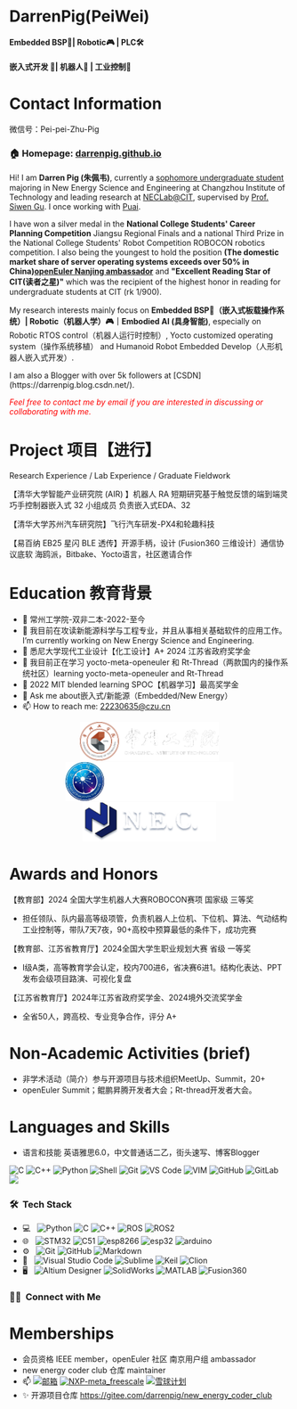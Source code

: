 # DarrenPig(PeiWei)

#### Embedded BSP🐖| Robotic🎮 | PLC🛠
#### 嵌入式开发 🦾| 机器人🌃 | 工业控制👾

# Contact Information

微信号：Pei-pei-Zhu-Pig

<h3>🏠 <b>Homepage</b>: <a href="https://darrenpig.github.io" target="_blank">darrenpig.github.io</a></h3>
<p>Hi! I am <strong>Darren Pig (朱佩韦)</strong>, currently a <u>sophomore undergraduate student</u> majoring in  New Energy Science and Engineering at Changzhou Institute of Technology and leading research at <a href="https://gitee.com/darrenpig/new_energy_coder_club" target="_blank">NECLab@CIT</a>, supervised by <a href="https://gdxy.czu.cn/2025/0317/c9891a156178/page.htm">Prof. Siwen Gu</a>. I once working with <a href="https://gitee.com/pai_666">Puai</a>.</p>
<div style="magin-top: -10px"></div><p>I have won a silver medal in the <strong>National College Students' Career Planning Competition</strong> Jiangsu Regional Finals and a national Third Prize in the National College Students' Robot Competition ROBOCON robotics competition. I also being the youngest to hold the position <strong>(The domestic market share of server operating systems exceeds over 50% in China)<a href="https://www.openeuler.org/zh/community/user-group/detail/?name=%E5%8D%97%E4%BA%AC">openEuler Nanjing ambassador</a></strong> and <strong>"Excellent Reading Star of CIT(读者之星)"</strong> which was the recipient of the highest honor in reading for undergraduate students at CIT (rk 1/900).</p>
<div style="magin-top: -10px"></div><p>My research interests mainly focus on <b>Embedded BSP🐖（嵌入式板载操作系统）| Robotic（机器人学）🎮｜Embodied AI (具身智能)</b>, especially on Robotic RTOS control（机器人运行时控制）, Yocto customized operating system（操作系统移植） and Humanoid Robot Embedded Develop（人形机器人嵌入式开发）.</p>
<div style="magin-top: -10px"></div><p>I am also a Blogger with over 5k followers at [CSDN](https://darrenpig.blog.csdn.net/).</p>
<p><i style="color: red; display: inline;">Feel free to contact me by email if you are interested in discussing or collaborating with me.</i></p>
</p>


# Project 项目【进行】

Research Experience / Lab Experience / Graduate Fieldwork

【清华大学智能产业研究院 (AIR) 】机器人 RA 短期研究基于触觉反馈的端到端灵巧手控制器嵌入式 32  小组成员 负责嵌入式EDA、32

【清华大学苏州汽车研究院】飞行汽车研发-PX4和轮趣科技

【易百纳 EB25 星闪 BLE 透传】开源手柄，设计 (Fusion360 三维设计〕通信协议底软 海鸥派，Bitbake、Yocto语言，社区邀请合作

# Education 教育背景

- 🔭 常州工学院-双非二本-2022-至今
- 🔭 我目前在攻读新能源科学与工程专业，并且从事相关基础软件的应用工作。 I’m currently working on New Energy Science and Engineering.
- 🌱 悉尼大学现代工业设计【化工设计】A+ 2024 江苏省政府奖学金
- 🌱 我目前正在学习 yocto-meta-openeuler 和 Rt-Thread（两款国内的操作系统社区）learning yocto-meta-openeuler and Rt-Thread 
- 💬 2022 MIT blended learning SPOC【机器学习】最高奖学金
- 💬 Ask me about嵌入式/新能源（Embedded/New Energy）
- 📫 How to reach me: 22230635@czu.cn

<p align="center">
  <a href="https://darrenpig.github.io/" target="_blank">
    <img src="https://github.com/Darrenpig/darrenpig.github.io/blob/main/files/CIT_Logo.png" height="70px" style="margin-bottom:-1px">
  </a>
  <a href="https://darrenpig.github.io/" target="_blank">
    <img src="https://github.com/Darrenpig/darrenpig.github.io/blob/main/files/CIT_PV_Logo.png" height="70px" style="margin-bottom:-1px">
  </a>
  <a href="https://darrenpig.github.io/" target="_blank">
    <img src="https://github.com/Darrenpig/darrenpig.github.io/blob/main/files/NEC_Logo.png" height="70px" style="margin-bottom:-1px">
  </a>
</p>

# Awards and Honors

【教育部】2024 全国大学生机器人大赛ROBOCON赛项 国家级 三等奖 

- 担任领队、队内最高等级项管，负责机器人上位机、下位机、算法、气动结构工业控制等，带队7天7夜，90+高校中预算最低的条件下，成功完赛

【教育部、江苏省教育厅】2024全国大学生职业规划大赛 省级 一等奖

- I级A类，高等教育学会认定，校内700进6，省决赛6进1。结构化表达、PPT发布会级项目路演、可视化复盘

【江苏省教育厅】2024年江苏省政府奖学金、2024境外交流奖学金

- 全省50人，跨高校、专业竞争合作，评分 A+

# Non-Academic Activities (brief)

- 非学术活动（简介）参与开源项目与技术组织MeetUp、Summit，20+
- openEuler Summit；鲲鹏昇腾开发者大会；Rt-thread开发者大会。

# Languages and Skills

- 语言和技能 英语雅思6.0，中文普通话二乙，街头速写、博客Blogger

![C](https://img.shields.io/badge/-00599C?&logo=c&logoColor=white)
![C++](https://img.shields.io/badge/-C++-00599C?&logo=c%2B%2B&logoColor=white)
![Python](https://img.shields.io/badge/-Python-8fcfd1?&logo=Python)
![Shell](https://img.shields.io/badge/-Shell-blasck?&logo=Shell)
![Git](https://img.shields.io/badge/-Git-black?&logo=git)
![VS Code](https://img.shields.io/badge/-VS%20Code-007ACC?&logo=visual-studio-code)
![VIM](https://img.shields.io/badge/-vim-blasck?&logo=vim)
![GitHub](https://img.shields.io/badge/-GitHub-181717?&logo=github)
![GitLab](https://img.shields.io/badge/-GitLab-FCA121?&logo=gitlab)
![](https://img.shields.io/badge/macOS-Monterey-blue)

<h3> 🛠 &nbsp;Tech Stack</h3>

- 💻 &nbsp;
  ![Python](https://img.shields.io/badge/-Python-333333?style=flat&logo=python)
  ![C](https://img.shields.io/badge/-C-333333?style=flat&logo=c&logoColor=007396)
  ![C++](https://img.shields.io/badge/-C++-333333?style=flat&logo=c%2B%2B&logoColor=00599C)
  ![ROS](https://img.shields.io/badge/-ROS-333333?style=flat&logo=ros)
  ![ROS2](https://img.shields.io/badge/-ROS2-333333?style=flat&logo=ros2)
- 🌐 &nbsp;
  ![STM32](https://img.shields.io/badge/-STM32-333333?style=flat&logo=stmicroelectronics)
  ![C51](https://img.shields.io/badge/-C51-333333?style=flat)
  ![esp8266](https://img.shields.io/badge/-esp8266-333333?style=flat&logo=esphome)
  ![esp32](https://img.shields.io/badge/-esp32-333333?style=flat&logo=esphome)
  ![arduino](https://img.shields.io/badge/-arduino-333333?style=flat&logo=arduino)
- ⚙️ &nbsp;
  ![Git](https://img.shields.io/badge/-Git-333333?style=flat&logo=git)
  ![GitHub](https://img.shields.io/badge/-GitHub-333333?style=flat&logo=github)
  ![Markdown](https://img.shields.io/badge/-Markdown-333333?style=flat&logo=markdown)
- 🔧 &nbsp;
  ![Visual Studio Code](https://img.shields.io/badge/-Visual%20Studio%20Code-333333?style=flat&logo=visual-studio-code&logoColor=007ACC)
  ![Sublime](https://img.shields.io/badge/-Sublime-333333?style=flat&logo=sublimetext)
  ![Keil](https://img.shields.io/badge/-Keil-333333?style=flat&logo=arm)
  ![Clion](https://img.shields.io/badge/-Clion-333333?style=flat&logo=clion)
- 🖥 &nbsp;
  ![Altium Designer](https://img.shields.io/badge/-Altium%20Designer-333333?style=flat&logo=altiumdesigner)
  ![SolidWorks](https://img.shields.io/badge/-SolidWorks-333333?style=flat&logo=solidworks)
  ![MATLAB](https://img.shields.io/badge/-MATLAB-333333?style=flat&logo=mathworks)
  ![Fusion360](https://img.shields.io/badge/-Fusion360-333333?style=flat&logo=autodesk)

<h3> 🤝🏻 &nbsp;Connect with Me </h3>

# Memberships

- 会员资格 IEEE member，openEuler 社区 南京用户组 ambassador
- new energy coder club 仓库 maintainer
- 📫 [![邮箱](https://img.shields.io/badge/我的邮箱-22230635@czu.cn-fedcba
)](22230635@czu.cn)
[![NXP-meta_freescale](https://img.shields.io/badge/NEC-maintianer-fedcba
)](https://gitee.com/darrenpig/new_energy_coder_club)
[![雪球计划](https://img.shields.io/badge/%E9%9B%AA%E7%90%83%E8%AE%A1%E5%88%92-issues%2FI90DOU-blue
)](https://gitee.com/openeuler/yocto-meta-openeuler/issues/I90DOU#comment-loadder)
- ✨ 开源项目仓库 https://gitee.com/darrenpig/new_energy_coder_club
<!--
[![NXP-meta_freescale](https://img.shields.io/badge/NXP-meta_freescale-brightgreen
)](https://github.com/Freescale/meta-freescale)
[![NXP-meta_freescale](https://img.shields.io/badge/yocto_meta_SIG-openeuler-violet
)](https://gitee.com/openeuler/yocto-meta-openeuler)
[![NXP meta-imx](https://img.shields.io/badge/NXP-meta_imx-8A2BE2
)](https://github.com/nxp-imx/meta-imx)


<!--
**Darrenpig/Darrenpig** is a ✨ _special_ ✨ repository because its `README.md` (this file) appears on your GitHub profile.

Here are some ideas to get you started:

- 🔭 I’m currently working on ...
- 🌱 I’m currently learning ...
- 👯 I’m looking to collaborate on ...
- 🤔 I’m looking for help with ...
- 💬 Ask me about ...
- 📫 How to reach me: ...
- 😄 Pronouns: ...
- ⚡ Fun fact: ...
-->
